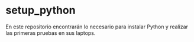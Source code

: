 # setup_python
En este repositorio encontrarán lo necesario para instalar Python y realizar las primeras pruebas en sus laptops.
